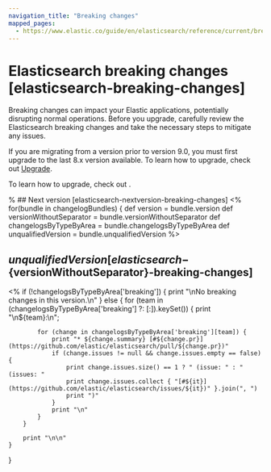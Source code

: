 ```yaml
---
navigation_title: "Breaking changes"
mapped_pages:
  - https://www.elastic.co/guide/en/elasticsearch/reference/current/breaking-changes.html
---
```


# Elasticsearch breaking changes [elasticsearch-breaking-changes]

Breaking changes can impact your Elastic applications, potentially disrupting normal operations. Before you upgrade, carefully review the Elasticsearch breaking changes and take the necessary steps to mitigate any issues.

If you are migrating from a version prior to version 9.0, you must first upgrade to the last 8.x version available. To learn how to upgrade, check out [Upgrade](docs-content://deploy-manage/upgrade.md).

To learn how to upgrade, check out <upgrade docs>.

% ## Next version [elasticsearch-nextversion-breaking-changes]
<%
for(bundle in changelogBundles) {
    def version = bundle.version
    def versionWithoutSeparator = bundle.versionWithoutSeparator
    def changelogsByTypeByArea = bundle.changelogsByTypeByArea
    def unqualifiedVersion = bundle.unqualifiedVersion
%>
## ${unqualifiedVersion} [elasticsearch-${versionWithoutSeparator}-breaking-changes]
<%
    if (!changelogsByTypeByArea['breaking']) {
        print "\nNo breaking changes in this version.\n"
    } else {
        for (team in (changelogsByTypeByArea['breaking'] ?: [:]).keySet()) {
            print "\n${team}:\n";

            for (change in changelogsByTypeByArea['breaking'][team]) {
                print "* ${change.summary} [#${change.pr}](https://github.com/elastic/elasticsearch/pull/${change.pr})"
                if (change.issues != null && change.issues.empty == false) {
                    print change.issues.size() == 1 ? " (issue: " : " (issues: "
                    print change.issues.collect { "[#${it}](https://github.com/elastic/elasticsearch/issues/${it})" }.join(", ")
                    print ")"
                }
                print "\n"
            }
        }

        print "\n\n"
    }
}
